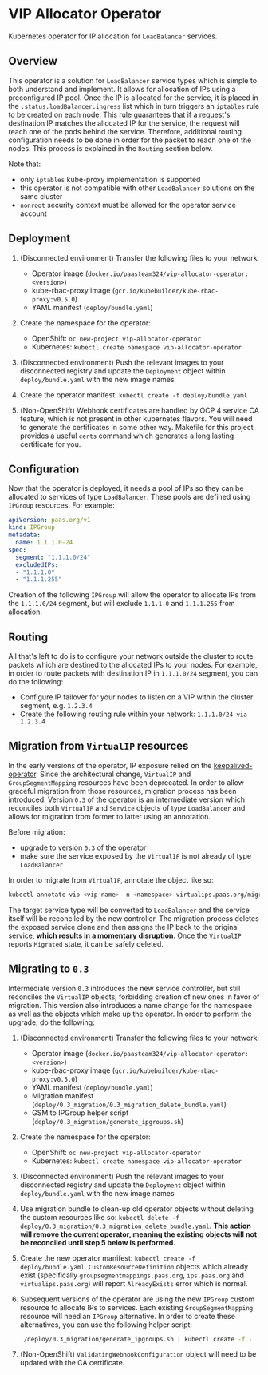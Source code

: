 # VIP Allocator Operator

Kubernetes operator for IP allocation for `LoadBalancer` services.

## Overview

This operator is a solution for `LoadBalancer` service types which is simple to both understand and implement. It allows for allocation of IPs using a preconfigured IP pool. Once the IP is allocated for the service, it is placed in the `.status.loadBalancer.ingress` list which in turn triggers an `iptables` rule to be created on each node. This rule guarantees that if a request's destination IP matches the allocated IP for the service, the request will reach one of the pods behind the service. Therefore, additional routing configuration needs to be done in order for the packet to reach one of the nodes. This process is explained in the `Routing` section below.

Note that:

- only `iptables` kube-proxy implementation is supported
- this operator is not compatible with other `LoadBalancer` solutions on the same cluster
- `nonroot` security context must be allowed for the operator service account

## Deployment

1.  (Disconnected environment) Transfer the following files to your network:
    - Operator image (`docker.io/paasteam324/vip-allocator-operator:<version>`)
    - kube-rbac-proxy image (`gcr.io/kubebuilder/kube-rbac-proxy:v0.5.0`)
    - YAML manifest (`deploy/bundle.yaml`)

2.  Create the namespace for the operator:
    - OpenShift: `oc new-project vip-allocator-operator`
    - Kubernetes: `kubectl create namespace vip-allocator-operator`

3.  (Disconnected environment) Push the relevant images to your disconnected registry and update the `Deployment` object within `deploy/bundle.yaml` with the new image names

4.  Create the operator manifest: `kubectl create -f deploy/bundle.yaml`

5.  (Non-OpenShift) Webhook certificates are handled by OCP 4 service CA feature, which is not present in other kubernetes flavors. You will need to generate the certificates in some other way. Makefile for this project provides a useful `certs` command which generates a long lasting certificate for you.

## Configuration

Now that the operator is deployed, it needs a pool of IPs so they can be allocated to services of type `LoadBalancer`. These pools are defined using `IPGroup` resources. For example:

```yaml
apiVersion: paas.org/v1
kind: IPGroup
metadata:
  name: 1.1.1.0-24
spec:
  segment: "1.1.1.0/24"
  excludedIPs:
  - "1.1.1.0"
  - "1.1.1.255"
```

Creation of the following `IPGroup` will allow the operator to allocate IPs from the `1.1.1.0/24` segment, but will exclude `1.1.1.0` and `1.1.1.255` from allocation.

## Routing

All that's left to do is to configure your network outside the cluster to route packets which are destined to the allocated IPs to your nodes. For example, in order to route packets with destination IP in `1.1.1.0/24` segment, you can do the following:

- Configure IP failover for your nodes to listen on a VIP within the cluster segment, e.g. `1.2.3.4`
- Create the following routing rule within your network: `1.1.1.0/24 via 1.2.3.4`

## Migration from `VirtualIP` resources

In the early versions of the operator, IP exposure relied on the [keepalived-operator](https://github.com/redhat-cop/keepalived-operator). Since the architectural change, `VirtualIP` and `GroupSegmentMapping` resources have been deprecated. In order to allow graceful migration from those resources, migration process has been introduced. Version `0.3` of the operator is an intermediate version which reconciles both `VirtualIP` and `Service` objects of type `LoadBalancer` and allows for migration from former to latter using an annotation.

Before migration:
- upgrade to version `0.3` of the operator
- make sure the service exposed by the `VirtualIP` is not already of type `LoadBalancer`

In order to migrate from `VirtualIP`, annotate the object like so:
```sh
kubectl annotate vip <vip-name> -n <namespace> virtualips.paas.org/migrate=""
```

The target service type will be converted to `LoadBalancer` and the service itself will be reconciled by the new controller. The migration process deletes the exposed service clone and then assigns the IP back to the original service, __which results in a momentary disruption__. Once the `VirtualIP` reports `Migrated` state, it can be safely deleted.

## Migrating to `0.3`

Intermediate version `0.3` introduces the new service controller, but still reconciles the `VirtualIP` objects, forbidding creation of new ones in favor of migration. This version also introduces a name change for the namespace as well as the objects which make up the operator. In order to perform the upgrade, do the following:

1.  (Disconnected environment) Transfer the following files to your network:
    - Operator image (`docker.io/paasteam324/vip-allocator-operator:<version>`)
    - kube-rbac-proxy image (`gcr.io/kubebuilder/kube-rbac-proxy:v0.5.0`)
    - YAML manifest (`deploy/bundle.yaml`)
    - Migration manifest (`deploy/0.3_migration/0.3_migration_delete_bundle.yaml`)
    - GSM to IPGroup helper script (`deploy/0.3_migration/generate_ipgroups.sh`)

2.  Create the namespace for the operator:
    - OpenShift: `oc new-project vip-allocator-operator`
    - Kubernetes: `kubectl create namespace vip-allocator-operator`

3.  (Disconnected environment) Push the relevant images to your disconnected registry and update the `Deployment` object within `deploy/bundle.yaml` with the new image names

4.  Use migration bundle to clean-up old operator objects without deleting the custom resources like so: `kubectl delete -f deploy/0.3_migration/0.3_migration_delete_bundle.yaml`. __This action will remove the current operator, meaning the existing objects will not be reconciled until step 5 below is performed.__

5.  Create the new operator manifest: `kubectl create -f deploy/bundle.yaml`. `CustomResourceDefinition` objects which already exist (specifically `groupsegmentmappings.paas.org`, `ips.paas.org` and `virtualips.paas.org`) will report `AlreadyExists` error which is normal.

6.  Subsequent versions of the operator are using the new `IPGroup` custom resource to allocate IPs to services. Each existing `GroupSegmentMapping` resource will need an `IPGroup` alternative. In order to create these alternatives, you can use the following helper script:
    ```sh
    ./deploy/0.3_migration/generate_ipgroups.sh | kubectl create -f -
    ```

7.  (Non-OpenShift) `ValidatingWebhookConfiguration` object will need to be updated with the CA certificate.